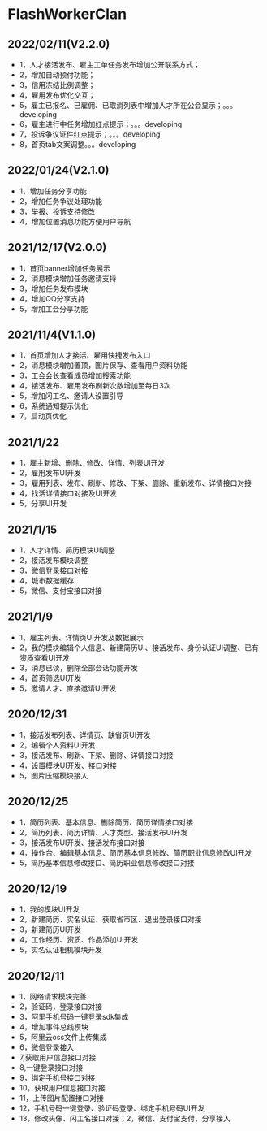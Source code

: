 # FlashWorkerClan

## 2022/02/11(V2.2.0)
- 1，人才接活发布、雇主工单任务发布增加公开联系方式；
- 2，增加自动预付功能；
- 3，信用冻结比例调整；
- 4，雇用发布优化交互；
- 5，雇主已报名、已雇佣、已取消列表中增加人才所在公会显示；。。。developing
- 6，雇主进行中任务增加红点提示；。。。developing
- 7，投诉争议证件红点提示；。。。developing
- 8，首页tab文案调整。。。developing

## 2022/01/24(V2.1.0)
- 1，增加任务分享功能
- 2，增加任务争议处理功能
- 3，举报、投诉支持修改
- 4，增加位置消息功能方便用户导航

## 2021/12/17(V2.0.0)
- 1，首页banner增加任务展示
- 2，消息模块增加任务邀请支持
- 3，增加任务发布模块
- 4，增加QQ分享支持
- 5，增加工会分享功能

## 2021/11/4(V1.1.0)
- 1，首页增加人才接活、雇用快捷发布入口
- 2，消息模块增加置顶，图片保存、查看用户资料功能
- 3，工会会长查看成员增加搜索功能
- 4，接活发布、雇用发布刷新次数增加至每日3次
- 5，增加闪工名、邀请人设置引导
- 6，系统通知提示优化
- 7，启动页优化

## 2021/1/22
- 1，雇主新增、删除、修改、详情、列表UI开发
- 2，雇用发布UI开发
- 3，雇用列表、发布、刷新、修改、下架、删除、重新发布、详情接口对接
- 4，找活详情接口对接及UI开发
- 5，分享UI开发

## 2021/1/15

- 1，人才详情、简历模块UI调整
- 2，接活发布模块调整
- 3，微信登录接口对接
- 4，城市数据缓存
- 5，微信、支付宝接口对接

## 2021/1/9

- 1，雇主列表、详情页UI开发及数据展示
- 2，我的模块编辑个人信息、新建简历UI、接活发布、身份认证UI调整、已有资质查看UI开发
- 3，消息已读，删除全部会话功能开发
- 4，首页筛选UI开发
- 5，邀请人才、直接邀请UI开发

## 2020/12/31

- 1，接活发布列表、详情页、缺省页UI开发
- 2，编辑个人资料UI开发
- 3，接活发布、刷新、下架、删除、详情接口对接
- 4，设置模块UI开发、接口对接
- 5，图片压缩模块接入

## 2020/12/25

- 1，简历列表、基本信息、删除简历、简历详情接口对接
- 2，简历列表、简历详情、人才类型、接活发布UI开发
- 3，接活发布UI开发、接活发布接口对接
- 4，操作台、编辑基本信息、简历基本信息修改、简历职业信息修改UI开发
- 5，简历基本信息修改接口、简历职业信息修改接口对接

## 2020/12/19

- 1，我的模块UI开发
- 2，新建简历、实名认证、获取省市区、退出登录接口对接
- 3，新建简历UI开发
- 4，工作经历、资质、作品添加UI开发
- 5，实名认证相机模块开发

## 2020/12/11

- 1，网络请求模块完善
- 2，验证码，登录接口对接
- 3，阿里手机号码一键登录sdk集成
- 4，增加事件总线模块
- 5，阿里云oss文件上传集成
- 6，微信登录接入
- 7,获取用户信息接口对接
- 8,一键登录接口对接
- 9，绑定手机号接口对接
- 10，获取用户信息接口对接
- 11，上传图片配置接口对接
- 12，手机号码一键登录、验证码登录、绑定手机号码UI开发
- 13，修改头像、闪工名接口对接；2，微信、支付宝支付，分享接入